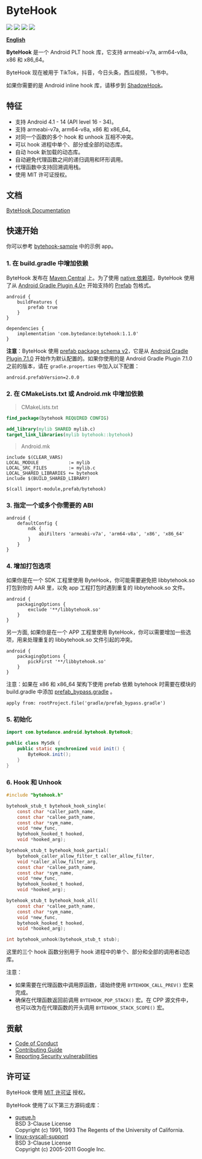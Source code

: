 # ByteHook

![](https://img.shields.io/badge/license-MIT-brightgreen.svg?style=flat)
![](https://img.shields.io/badge/release-1.1.0-red.svg?style=flat)
![](https://img.shields.io/badge/Android-4.1%20--%2014-blue.svg?style=flat)
![](https://img.shields.io/badge/arch-armeabi--v7a%20%7C%20arm64--v8a%20%7C%20x86%20%7C%20x86__64-blue.svg?style=flat)

[**English**](README.md)

**ByteHook** 是一个 Android PLT hook 库，它支持 armeabi-v7a, arm64-v8a, x86 和 x86_64。

ByteHook 现在被用于 TikTok，抖音，今日头条，西瓜视频，飞书中。

如果你需要的是 Android inline hook 库，请移步到 [ShadowHook](https://github.com/bytedance/android-inline-hook)。


## 特征

* 支持 Android 4.1 - 14 (API level 16 - 34)。
* 支持 armeabi-v7a, arm64-v8a, x86 和 x86_64。
* 对同一个函数的多个 hook 和 unhook 互相不冲突。
* 可以 hook 进程中单个、部分或全部的动态库。
* 自动 hook 新加载的动态库。
* 自动避免代理函数之间的递归调用和环形调用。
* 代理函数中支持回溯调用栈。
* 使用 MIT 许可证授权。


## 文档

[ByteHook Documentation](doc#readme)


## 快速开始

你可以参考 [bytehook-sample](bytehook_sample) 中的示例 app。

### 1. 在 build.gradle 中增加依赖

ByteHook 发布在 [Maven Central](https://search.maven.org/) 上。为了使用 [native 依赖项](https://developer.android.com/studio/build/native-dependencies)，ByteHook 使用了从 [Android Gradle Plugin 4.0+](https://developer.android.com/studio/releases/gradle-plugin?buildsystem=cmake#native-dependencies) 开始支持的 [Prefab](https://google.github.io/prefab/) 包格式。

```Gradle
android {
    buildFeatures {
        prefab true
    }
}

dependencies {
    implementation 'com.bytedance:bytehook:1.1.0'
}
```

**注意**：ByteHook 使用 [prefab package schema v2](https://github.com/google/prefab/releases/tag/v2.0.0)，它是从 [Android Gradle Plugin 7.1.0](https://developer.android.com/studio/releases/gradle-plugin?buildsystem=cmake#7-1-0) 开始作为默认配置的。如果你使用的是 Android Gradle Plugin 7.1.0 之前的版本，请在 `gradle.properties` 中加入以下配置：

```
android.prefabVersion=2.0.0
```

### 2. 在 CMakeLists.txt 或 Android.mk 中增加依赖

> CMakeLists.txt

```CMake
find_package(bytehook REQUIRED CONFIG)

add_library(mylib SHARED mylib.c)
target_link_libraries(mylib bytehook::bytehook)
```

> Android.mk

```
include $(CLEAR_VARS)
LOCAL_MODULE           := mylib
LOCAL_SRC_FILES        := mylib.c
LOCAL_SHARED_LIBRARIES += bytehook
include $(BUILD_SHARED_LIBRARY)

$(call import-module,prefab/bytehook)
```

### 3. 指定一个或多个你需要的 ABI

```Gradle
android {
    defaultConfig {
        ndk {
            abiFilters 'armeabi-v7a', 'arm64-v8a', 'x86', 'x86_64'
        }
    }
}
```

### 4. 增加打包选项

如果你是在一个 SDK 工程里使用 ByteHook，你可能需要避免把 libbytehook.so 打包到你的 AAR 里，以免 app 工程打包时遇到重复的 libbytehook.so 文件。

```Gradle
android {
    packagingOptions {
        exclude '**/libbytehook.so'
    }
}
```

另一方面, 如果你是在一个 APP 工程里使用 ByteHook，你可以需要增加一些选项，用来处理重复的 libbytehook.so 文件引起的冲突。

```Gradle
android {
    packagingOptions {
        pickFirst '**/libbytehook.so'
    }
}
```

注意：如果在 x86 和 x86_64 架构下使用 prefab 依赖 bytehook 时需要在模块的 build.gradle 中添加 [prefab_bypass.gradle](gradle/prefab_bypass.gradle) 。

```Gradle
apply from: rootProject.file('gradle/prefab_bypass.gradle')
```

### 5. 初始化

```Java
import com.bytedance.android.bytehook.ByteHook;

public class MySdk {
    public static synchronized void init() {
        ByteHook.init();
    }
}
```

### 6. Hook 和 Unhook

```C
#include "bytehook.h"
```

```C
bytehook_stub_t bytehook_hook_single(
    const char *caller_path_name,
    const char *callee_path_name,
    const char *sym_name,
    void *new_func,
    bytehook_hooked_t hooked,
    void *hooked_arg);

bytehook_stub_t bytehook_hook_partial(
    bytehook_caller_allow_filter_t caller_allow_filter,
    void *caller_allow_filter_arg,
    const char *callee_path_name,
    const char *sym_name,
    void *new_func,
    bytehook_hooked_t hooked,
    void *hooked_arg);

bytehook_stub_t bytehook_hook_all(
    const char *callee_path_name,
    const char *sym_name,
    void *new_func,
    bytehook_hooked_t hooked,
    void *hooked_arg);

int bytehook_unhook(bytehook_stub_t stub);
```

这里的三个 hook 函数分别用于 hook 进程中的单个、部分和全部的调用者动态库。

注意：

* 如果需要在代理函数中调用原函数，请始终使用 `BYTEHOOK_CALL_PREV()` 宏来完成。
* 确保在代理函数返回前调用 `BYTEHOOK_POP_STACK()` 宏。在 CPP 源文件中，也可以改为在代理函数的开头调用 `BYTEHOOK_STACK_SCOPE()` 宏。


## 贡献

* [Code of Conduct](CODE_OF_CONDUCT.md)
* [Contributing Guide](CONTRIBUTING.md)
* [Reporting Security vulnerabilities](SECURITY.md)


## 许可证

ByteHook 使用 [MIT 许可证](LICENSE) 授权。

ByteHook 使用了以下第三方源码或库：

* [queue.h](bytehook/src/main/cpp/third_party/bsd/queue.h)  
  BSD 3-Clause License  
  Copyright (c) 1991, 1993 The Regents of the University of California.
* [linux-syscall-support](https://chromium.googlesource.com/linux-syscall-support/)  
  BSD 3-Clause License  
  Copyright (c) 2005-2011 Google Inc.
